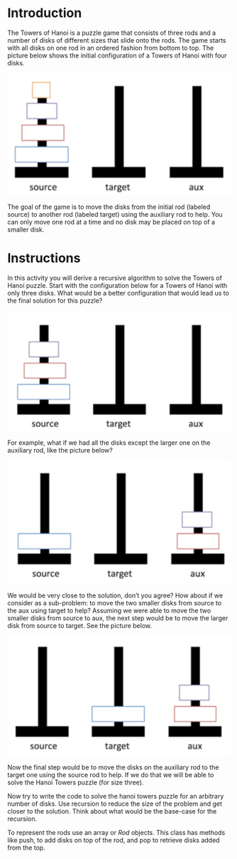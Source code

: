 # Introduction

The Towers of Hanoi is a puzzle game that consists of three rods and a number of disks of different sizes that slide onto the rods. The game starts with all disks on one rod in an ordered fashion from bottom to top. The picture below shows the initial configuration of a Towers of Hanoi with four disks.  

![pic1.png](pics/pic1.png)

The goal of the game is to move the disks from the initial rod (labeled source) to another rod (labeled target) using the auxiliary rod to help. You can only move one rod at a time and no disk may be placed on top of a smaller disk.

# Instructions

In this activity you will derive a recursive algorithm to solve the Towers of Hanoi puzzle.  Start with the configuration below for a Towers of Hanoi with only three disks. What would be a better configuration that would lead us to the final solution for this puzzle?  

![pic2.png](pics/pic2.png)

For example, what if we had all the disks except the larger one on the auxiliary rod, like the picture below? 

![pic3.png](pics/pic3.png)

We would be very close to the solution, don’t you agree?  How about if we consider as a sub-problem: to move the two smaller disks from source to the aux using target to help? Assuming we were able to move the two smaller disks from source to aux, the next step would be to move the larger disk from source to target. See the picture below.  

![pic4.png](pics/pic4.png)

Now the final step would be to move the disks on the auxiliary rod to the target one using the source rod to help. If we do that we will be able to solve the Hanoi Towers puzzle (for size three).

Now try to write the code to solve the hanoi towers puzzle for an arbitrary number of disks. Use recursion to reduce the size of the problem and get closer to the solution. Think about what would be the base-case for the recursion. 

To represent the rods use an array or *Rod* objects. This class has methods like push, to add disks on top of the rod, and pop to retrieve disks added from the top. 

